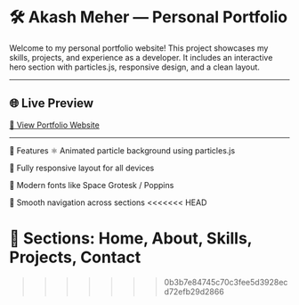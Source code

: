 # 🛠️ Akash Meher — Personal Portfolio

Welcome to my personal portfolio website! This project showcases my skills, projects, and experience as a developer. It includes an interactive hero section with particles.js, responsive design, and a clean layout.

---

## 🌐 Live Preview

[🔗 View Portfolio Website](https://portfolio-akashs-projects-36f8e509.vercel.app/)

---

🚀 Features
⚛️ Animated particle background using particles.js

📱 Fully responsive layout for all devices

🎯 Modern fonts like Space Grotesk / Poppins

🧭 Smooth navigation across sections
<<<<<<< HEAD

🧰 Sections: Home, About, Skills, Projects, Contact
=======
>>>>>>> 0b3b7e84745c70c3fee5d3928ecd72efb29d2866